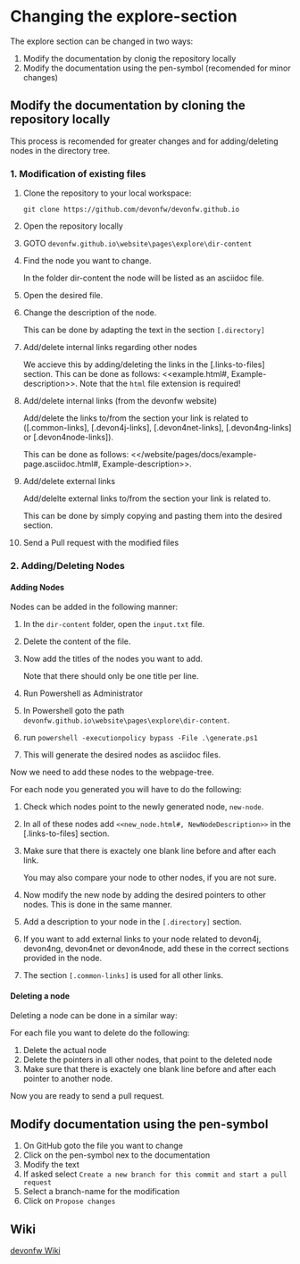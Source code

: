 # Changing the explore-section

The explore section can be changed in two ways:

1. Modify the documentation by clonig the repository locally
2. Modify the documentation using the pen-symbol (recomended for minor changes)

## Modify the documentation by cloning the repository locally

This process is recomended for greater changes and for adding/deleting nodes in the directory tree.

### 1. Modification of existing files

1. Clone the repository to your local workspace: 

   `git clone https://github.com/devonfw/devonfw.github.io`

2. Open the repository locally
3. GOTO `devonfw.github.io\website\pages\explore\dir-content`
4. Find the node you want to change. 

   In the folder dir-content the node will be listed as an asciidoc file.

5. Open the desired file.
6. Change the description of the node.

   This can be done by adapting the text in the section `[.directory]`

7. Add/delete internal links regarding other nodes 

   We accieve this by adding/deleting the links in the [.links-to-files] section. This can be done as follows: <<example.html#, Example-description>>. Note that the `html` file extension is required!

8. Add/delete internal links (from the devonfw website) 

   Add/delete the links to/from the section your link is related to ([.common-links], [.devon4j-links], [.devon4net-links], [.devon4ng-links] or [.devon4node-links]). 

   This can be done as follows: <</website/pages/docs/example-page.asciidoc.html#, Example-description>>.

9. Add/delete external links

   Add/delelte external links to/from the section your link is related to. 

   This can be done by simply copying and pasting them into the desired section.

10. Send a Pull request with the modified files

### 2. Adding/Deleting Nodes

#### Adding Nodes

Nodes can be added in the following manner:

1. In the `dir-content` folder, open the `input.txt` file.
2. Delete the content of the file.
3. Now add the titles of the nodes you want to add. 

   Note that there should only be one title per line. 

4. Run Powershell as Administrator
5. In Powershell goto the path `devonfw.github.io\website\pages\explore\dir-content`.
6. run `powershell -executionpolicy bypass -File .\generate.ps1`
7. This will generate the desired nodes as asciidoc files.

Now we need to add these nodes to the webpage-tree.

For each node you generated you will have to do the following:

1. Check which nodes point to the newly generated node, `new-node`.
2. In all of these nodes add `<<new_node.html#, NewNodeDescription>>` in the [.links-to-files] section.
3. Make sure that there is exactely one blank line before and after each link. 

   You may also compare your node to other nodes, if you are not sure.

4. Now modify the new node by adding the desired pointers to other nodes. This is done in the same manner.
5. Add a description to your node in the `[.directory]` section.
6. If you want to add external links to your node related to devon4j, devon4ng, devon4net or devon4node, add these in the correct sections provided in the node.
7. The section `[.common-links]` is used for all other links. 

#### Deleting a node

Deleting a node can be done in a similar way:

For each file you want to delete do the following:
1. Delete the actual node
2. Delete the pointers in all other nodes, that point to the deleted node 
3. Make sure that there is exactely one blank line before and after each pointer to another node. 

Now you are ready to send a pull request.

## Modify documentation using the pen-symbol
1. On GitHub goto the file you want to change
2. Click on the pen-symbol nex to the documentation
3. Modify the text
4. If asked select `Create a new branch for this commit and start a pull request`
5. Select a branch-name for the modification
6. Click on `Propose changes`


## Wiki

[devonfw Wiki](https://github.com/devonfw/devonfw.github.io)

